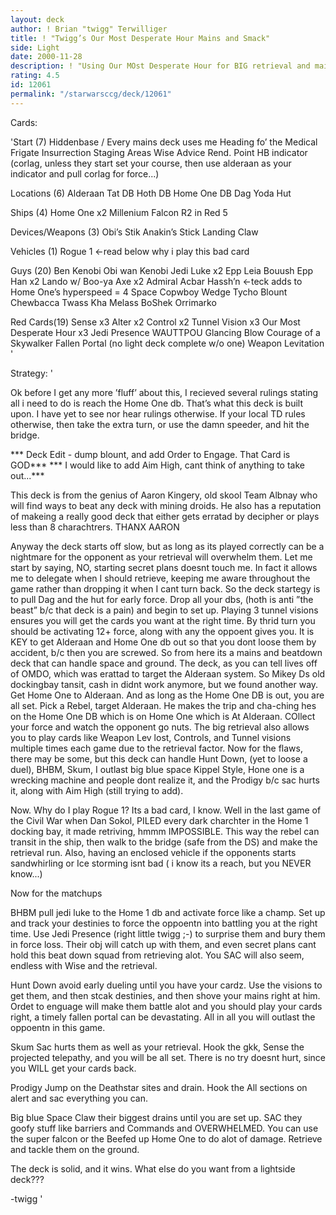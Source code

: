 ```yaml
---
layout: deck
author: ! Brian "twigg" Terwilliger
title: ! "Twigg’s Our Most Desperate Hour Mains and Smack"
side: Light
date: 2000-11-28
description: ! "Using Our MOst Desperate Hour for BIG retrieval and mains and ’tech’ to defeat and win big against most dark decks.	This deck went 3-1 at the Coruscant Civil War, (only loosing to farimar b/c he got both my home 1’s) and has gone 8-1 in lo"
rating: 4.5
id: 12061
permalink: "/starwarsccg/deck/12061"
---
```

Cards: 

'Start (7)
Hiddenbase / Every mains deck uses me
Heading fo’ the Medical Frigate
Insurrection
Staging Areas
Wise Advice
Rend. Point
HB indicator (corlag, unless they start set your course, then use alderaan as your indicator and pull corlag for force...)

Locations (6)
Alderaan
Tat DB
Hoth DB
Home One DB
Dag
Yoda Hut

Ships (4)
Home One x2
Millenium Falcon
R2 in Red 5

Devices/Weapons (3)
Obi’s Stik
Anakin’s Stick
Landing Claw

Vehicles (1)
Rogue 1  <-read below why i play this bad card

Guys (20)
Ben Kenobi
Obi wan Kenobi
Jedi Luke x2
Epp Leia
Bouush
Epp Han x2
Lando w/ Boo-ya Axe x2
Admiral Acbar
Hassh’n  <-teck adds to Home One’s hyperspeed = 4
Space Copwboy Wedge
Tycho
Blount
Chewbacca
Twass Kha
Melass
BoShek
Orrimarko

Red Cards(19)
Sense x3
Alter x2
Control x2
Tunnel Vision x3
Our Most Desperate Hour x3
Jedi Presence
WAUTTPOU
Glancing Blow
Courage of a Skywalker
Fallen Portal (no light deck complete w/o one)
Weapon Levitation
'

Strategy: '

Ok before I get any more ’fluff’ about this, I recieved several rulings stating all i need to do is reach the Home One db.  That’s what this deck is built upon.  I have yet to see nor hear rulings otherwise.  If your local TD rules otherwise, then take the extra turn, or use the damn speeder, and hit the bridge.

*** Deck Edit - dump blount, and add Order to Engage.  That Card is GOD***
*** I would like to add Aim High, cant think of anything to take out...***

This deck is from the genius of Aaron Kingery, old skool Team Albnay who will find ways to beat any deck with mining droids.  He also has a reputation of makeing a really good deck that either gets erratad by decipher or plays less than 8 charachtrers.  THANX AARON

Anyway the deck starts off slow, but as long as its played correctly can be a nightmare for the opponent as your retrieval will overwhelm them.  Let me start by saying, NO, starting secret plans doesnt touch me.  In fact it allows me to delegate when I should retrieve, keeping me aware throughout the game rather than dropping it when I cant turn back.  So the deck startegy is to pull Dag and the hut for early force.  Drop all your dbs, (hoth is anti ”the beast” b/c that deck is a pain) and begin to set up.  Playing 3 tunnel visions ensures you will get the cards you want at the right time.	By thrid turn you should be activating 12+ force, along with any the oppoent gives you.  It is KEY to get Alderaan and Home One db out so that you dont loose them by accident, b/c then you are screwed.  So from here its a mains and beatdown deck that can handle space and ground.  The deck, as you can tell lives off of OMDO, which was erattad to target the Alderaan system.	So Mikey Ds old dockingbay tansit, cash in didnt work anymore, but we found another way.  Get Home One to Alderaan.  And as long as the Home One DB is out, you are all set.  Pick a Rebel, target Alderaan.  He makes the trip and cha-ching hes on the Home One DB which is on Home One which is At Alderaan.  COllect your force and watch the opponent go nuts.  The big retrieval also allows you to play cards like Weapon Lev lost, Controls, and Tunnel visions multiple times each game due to the retrieval factor.	Now for the flaws, there may be some, but this deck can handle Hunt Down, (yet to loose a duel), BHBM, Skum, I outlast big blue space Kippel Style, Hone one is a wrecking machine and people dont realize it, and the Prodigy b/c sac hurts it, along with Aim High (still trying to add).

Now.  Why do I play Rogue 1?  Its a bad card, I know.  Well in the last game of the Civil War when Dan Sokol, PILED every dark charchter in the Home 1 docking bay, it made retriving, hmmm IMPOSSIBLE.  This way the rebel can transit in the ship, then walk to the bridge (safe from the DS) and make the retrieval run.  Also, having an enclosed vehicle if the opponents starts sandwhirling or Ice storming isnt bad ( i know its a reach, but you NEVER know...)

Now for the matchups

BHBM pull jedi luke to the Home 1 db and activate force like a champ.	Set up and track your destinies to force the oppoentn into battling you at the right time.  Use Jedi Presence (right little twigg ;-) to surprise them and bury them in force loss.  Their obj will catch up with them, and even secret plans cant hold this beat down squad from retrieving alot.  You SAC will also seem, endless with Wise and the retrieval.

Hunt Down avoid early dueling until you have your cardz.  Use the visions to get them, and then stcak destinies, and then shove your mains right at him.  Ordet to enguage will make them battle alot and you should play your cards right, a timely fallen portal can be devastating.  All in all you will outlast the oppoentn in this game.

Skum  Sac hurts them as well as your retrieval.  Hook the gkk, Sense the projected telepathy, and you will be all set.  There is no try doesnt hurt, since you WILL get your cards back.

Prodigy Jump on the Deathstar sites and drain.  Hook the All sections on alert and sac everything you can.

Big blue Space Claw their biggest drains until you are set up.  SAC they goofy stuff like barriers and Commands and OVERWHELMED.  You can use the super falcon or the Beefed up Home One to do alot of damage.  Retrieve and tackle them on the ground.


The deck is solid, and it wins.  What else do you want from a lightside deck???

-twigg	'
